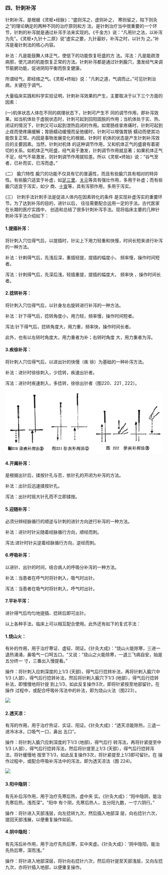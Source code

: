 ### 四、针刺补泻

针刺补泻，是根据《灵枢•经脉》：“盛则泻之，虚则补之， 寒则留之，陷下则灸之”的理论确定的两种不同的治疗原则和方 法，是针刺治疗当中很重要的一个环节，针刺的补泻就是通过补泻手法来实现的。《千金方》说：“凡用针之法，以补泻为先”。《灵枢•九针十二原》说“虚实之要，九针最妙，补泻之时，以针为 之。”补泻是毫针刺法的核心内容。	

补法：凡是能鼓舞人体正气，使低下的功能恢复旺盛的方 法。泻法：凡是能疏泄病邪，使亢进的机能恢复正常的方法。针刺补泻都是通过针刺腧穴，激发经气来调节脏腑功能，促进阴阳平衡而恢复健康。

所谓经气，即经络之气。《灵枢•终始》说："凡刺之道，气调而止。”可见针刺治病，关键在于调气。	

大量临床实践和科学实验证明，针刺补泻效果的产生，主要取决于以下三个方面的因素：

(一)机体状态人体在不同的病理状态下，针刺可产生不 同的调节作用，即补泻效果。如当机体处于虚脱状态时，针刺可起到回阳固脱的作用；当机体处于实、热、闭证的情況下，针刺又可以起到泄热启闭的作用。如胃肠痉挛疼痛时，针刺可起到止痉而使疼痛缓解；胃肠蠕动缓慢而呈弛缓时，针刺可以增强胃肠 蠕动而使其功能恢复正常。内因是事物发展变化的根据，针刺时 机体的状态是产生针刺补泻效应的主要因素。当然，针刺对机体 的这种调节作用，又和机体正气的盛衰有着密切的关系。如机体正气旺盛，经气易于激发，针刺调节作用就显著；如果机体正气不足，经气不易激发，则针刺调节作用就较差。所以《灵枢•终始》说：“谷气至者，已补而实，已泻而虚。”

(二）	腧穴特性    腧穴的功能不仅具有它的普遍性，而且有些腧穴具有相对的特异性。有些腧穴适宜于补虚，如[足三里](https://www.gmzyjc.com/read/zjs/zjs3.1.1-3-0.1.3.3.36.md)、[关元](https://www.gmzyjc.com/read/zjs/zjs3.2.1-0.1.1.3.4.md)等具有强壮作用，多用于补虚；而有些腧穴适宜于泻实，如少 商、[十宣](https://www.gmzyjc.com/read/zjs/zjs3.4-0.1.4.1.0.md)等，具有泻邪作用，多用于泻实。

(三）	针刺手法针刺手法是促进人体内在因素转化的条件 是实现补虚泻实的重要环节。为了达到补泻的目的，进针以后， 往往需要配合运用一定的手法。古代医家在长期的医疗实践中， 创造和总结了很多针刺补泻手法。现将临床主要的几种针刺补泻手法介绍如下：

#### 1.提插补泻：

将针刺入穴位得气后，以提插时，针尖上下用力轻重和快慢，时间长短来进行补泻的一种方法。	

补法：针剌得气后，先浅后深，重插轻提，提插的幅度小， 频率慢，操作时间短者。	

泻法：针刺得气后，先深后浅，轻插重提，提插的幅度大， 频率快 ，操作时间长者。

#### 2.捻转补泻：

将针刺入穴位得气后，以针身左右旋转进行补泻的一种方法。

补法：针下得气后，捻转角度小，用力轻，频率慢，操作时间短者。

泻法:针下得气后，捻转角度大，用力重，频率快，操作时间长者。

此外，也有以左转时角度大，用力重者为补；右转时角度 大，用力重者为泻。

#### 3.疾徐补泻：

将针刺人穴位得气后，以进出针的快慢（疾 徐）为基础的一种补泻方法。

补法：进针时徐徐刺入，少捻转，疾速出针者。

泻法：进针时疾速刺入，多捻转，徐徐出针者（图220、221 , 222）。

![](img/图220、221、222.jpg)

#### 4.开阖补泻：

是根据出针后，揉按针孔与否，依针孔的开闭为补泻的方法。

补法：出针后迅速揉按针孔。

泻法：出针时摇大针孔而不立即揉按。

#### 5.迎随补泻：

必须分辨经脉循行的顺逆与针刺的进针方向迸行补泻的一种方法。

补法：进针时针尖随着经脉循行方向，顺经而刺。

泻法:进针时针尖逆着经脉循行方向，逆经而刺。

#### 6.呼吸补泻：

以进针、出针的时间，结合病人的呼吸分补泻的一种方法。

补法：当患者在呼气时将针刺入，吸气时出针。

泻法：当患者在吸气时将针刺入，呼气时出针。

#### 7.平补平泻：

进针得气后均匀地提插、捻转后即可出针。

以上各种手法，临床上可以相互配合使用。此外还有如下的复式手法：

#### 1.烧山火：

有补的作用，用于治疗寒证、虚钲、阴证。《针灸大成》：“烧山火能除寒，三进一退热涌涌，鼻吸气一口呵五口。"又说：“烧山之火能除寒，一退三飞病自安，始是五分终一 寸，三番出入慢提看。”

操作：将针刺入应刺深度的上1/3 (天部)，得气后行捻转补法，再将针剌入腧穴中1/3 (人部），得气后行捻转补法，然后将针剌入腧穴下1/3 (地部），得气后行捻转补法，即慢慢地将针提 到上1/3，如此反复操作3次，即将针紧按至地部留针。在操作 过程中，或配合呼吸补泻法中的补法，即为烧山火法（图223）。

![](img/图223.jpg)

#### 2.透天凉：

有泻的作用，用于治疗热证、实证、阳证。《针灸大成》：“透天凉能除热，三退一进冷冰冰，口吸气一口，鼻出 五口”。

操作：将针刺入腧穴应刺深度的下1/3 (地部)，得气后行 转泻法，再将针紧提至中1/3 (人部），得气后行捻转泻法，然后将针提至上1/3 (天部），得气后行捻转泻法，将针缓慢地 按至下1/3，如此反复操作3次，将针紧提至上1/3即可留针。在 操作过程中，或配合呼吸补泻法中的泻法，即为透天凉法（图 224)。

![](img/图224.jpg)

#### 3.阳中隐阴：

有先补后泻作用，用于治疗先寒后热，虚中夹 实。《针灸大成》：“阳中隐阴，能治先寒后热，浅而深”。"阳中 有个阴，先寒后热人，五分阳九数，一寸六阴行。”

操作：将针进入天部浅层，向左捻转九次，然后插入地部深 层，向右捻针六次，提回天部浅展，以便重复操作如前。

#### 4.阴中隐阳：

有先泻后补作用，用于治疗先热后寒，实中夹虚。《针灸大成》：'阴中隐阳，能治先热后寒，深而浅。”

操作：将针进入地部深层，将针向右捻针六次，然后将针提至天部浅层，又向左捻九次，亦将针插入地部，以便重复操作。
